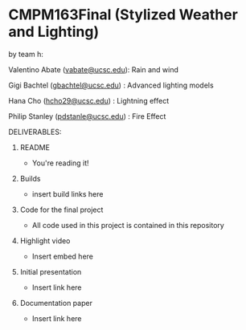 # CMPM163Final (Stylized Weather and Lighting)

by team h:

Valentino Abate (vabate@ucsc.edu): Rain and wind

Gigi Bachtel (gbachtel@ucsc.edu) : Advanced lighting models

Hana Cho (hcho29@ucsc.edu) : Lightning effect

Philip Stanley (pdstanle@ucsc.edu) : Fire Effect

DELIVERABLES:

1. README
   - You're reading it!  
 
2. Builds 
   - insert build links here

3. Code for the final project
   - All code used in this project is contained in this repository
 
4. Highlight video
   - Insert embed here
 
5. Initial presentation
   - Insert link here 
 
6. Documentation paper
   - Insert link here